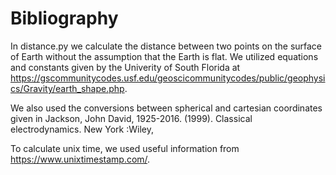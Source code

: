 # Bibliography

In distance.py we calculate the distance between two points on the surface of Earth without the assumption that the Earth is flat. We utilized equations and constants given by the Univerity of South Florida at https://gscommunitycodes.usf.edu/geoscicommunitycodes/public/geophysics/Gravity/earth_shape.php. 

We also used the conversions between spherical and cartesian coordinates given in Jackson, John David, 1925-2016. (1999). Classical electrodynamics. New York :Wiley,

To calculate unix time, we used useful information from https://www.unixtimestamp.com/. 